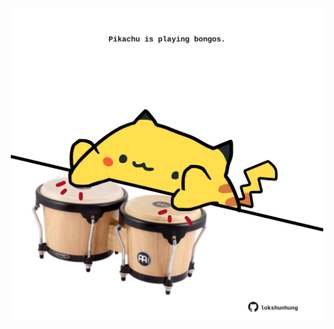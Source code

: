 <!-- built at 08/11/2022, 16:01:12 UTC -->
<p align="center">
  <img width="500" height="500" src="./ReadmeImage.svg">
</p>
